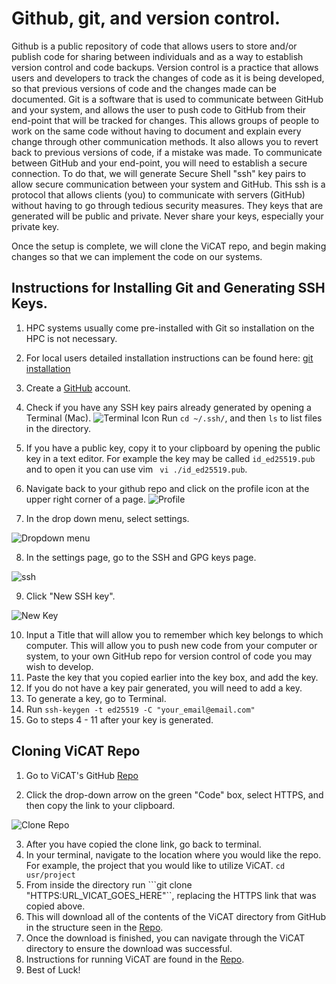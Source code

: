 
# Github, git, and version control.

Github is a public repository of code that allows users to store and/or publish code for sharing between individuals and as a way to establish version control and code backups. Version control is a practice that allows users and developers to track the changes of code as it is being developed, so that previous versions of code and the changes made can be documented. Git is a software that is used to communicate between GitHub and your system, and allows the user to push code to GitHub from their end-point that will be tracked for changes. This allows groups of people to work on the same code without having to document and explain every change through other communication methods. It also allows you to revert back to previous versions of code, if a mistake was made. To communicate between GitHub and your end-point, you will need to establish a secure connection. To do that, we will generate Secure Shell "ssh" key pairs to allow secure communication between your system and GitHub. This ssh is a protocol that allows clients (you) to communicate with servers (GitHub) without having to go through tedious security measures. They keys that are generated will be public and private. Never share your keys, especially your private key. 

Once the setup is complete, we will clone the ViCAT repo, and begin making changes so that we can implement the code on our systems.

## Instructions for Installing Git and Generating SSH Keys.

1.	HPC systems usually come pre-installed with Git so installation on the HPC is not necessary.
2.	For local users detailed installation instructions can be found here: [git installation](https://github.com/git-guides/install-git)
3. Create a [GitHub](https://github.com/) account.
4. Check if you have any SSH key pairs already generated by opening a Terminal (Mac). ![Terminal Icon](https://github.com/coryVkeith/Brown_Lab_Git_Tutorial/blob/main/terminal.png) Run
```cd ~/.ssh/```, and then ```ls``` to list files in the directory.
5. If you have a public key, copy it to your clipboard by opening the public key in a text editor. For example the key may be called ```id_ed25519.pub``` and to open it you can use vim ``` vi ./id_ed25519.pub```.
6. Navigate back to your github repo and click on the profile icon at the upper right corner of a page. ![Profile](/Users/cory/Desktop/git_instructions/GitHub_profile.png)

7. In the drop down menu, select settings.

![Dropdown menu](/Users/cory/Desktop/git_instructions/dropdown.png)

8. In the settings page, go to the SSH and GPG keys page.

![ssh](/Users/cory/Desktop/git_instructions/SSH.png)

9. Click "New SSH key".

![New Key](/Users/cory/Desktop/git_instructions/new_key.png)

10. Input a Title that will allow you to remember which key belongs to which computer. This will allow you to push new code from your computer or system, to your own GitHub repo for version control of code you may wish to develop.
11. Paste the key that you copied earlier into the key box, and add the key.
12. If you do not have a key pair generated, you will need to add a key.
13. To generate a key, go to Terminal.
14. Run ```ssh-keygen -t ed25519 -C "your_email@email.com"```
15. Go to steps 4 - 11 after your key is generated.

## Cloning ViCAT Repo

1. Go to ViCAT's GitHub [Repo](https://github.com/coryVkeith/ViCAT_dev)

2. Click the drop-down arrow on the green "Code" box, select HTTPS, and then copy the link to your clipboard.

![Clone Repo](/Users/cory/Desktop/git_instructions/clone.png)

3. After you have copied the clone link, go back to terminal.
4. In your terminal, navigate to the location where you would like the repo. For example, the project that you would like to utilize ViCAT. ```cd usr/project```
5. From inside the directory run ```git clone "HTTPS:URL_VICAT_GOES_HERE"``, replacing the HTTPS link that was copied above.
6. This will download all of the contents of the ViCAT directory from GitHub in the structure seen in the [Repo](https://github.com/coryVkeith/ViCAT_dev).
7. Once the download is finished, you can navigate through the ViCAT directory to ensure the download was successful.
8. Instructions for running ViCAT are found in the [Repo](https://github.com/coryVkeith/ViCAT_dev).
9. Best of Luck!
